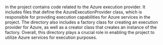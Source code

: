 in the project contains code related to the Azure execution provider. It includes files that define the AzureExecutionProvider class, which is responsible for providing execution capabilities for Azure services in the project. The directory also includes a factory class for creating an execution provider for Azure, as well as a creator class that creates an instance of the factory. Overall, this directory plays a crucial role in enabling the project to utilize Azure services for execution purposes.
